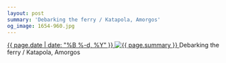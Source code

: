 ```yaml
---
layout: post
summary: 'Debarking the ferry / Katapola, Amorgos'
og_image: 1654-960.jpg
---
```


<p>
 <time>
  <a href="/1654">
   {{ page.date | date: "%B %-d, %Y" }}
  </a>
 </time>
 <a href="/1654">
  <img alt="{{ page.summary }}" data-taken="7/19/2022" sizes="(min-width: 700px) 50vw, calc(100vw - 2rem)" src="{{ site.assets_url }}/1654-480.jpg" srcset="{{ site.assets_url }}/1654-240.jpg 240w, {{ site.assets_url }}/1654-480.jpg 480w, {{ site.assets_url }}/1654-720.jpg 720w, {{ site.assets_url }}/1654-960.jpg 960w"/>
 </a>
 <span>
  Debarking the ferry / Katapola, Amorgos
 </span>
</p>
